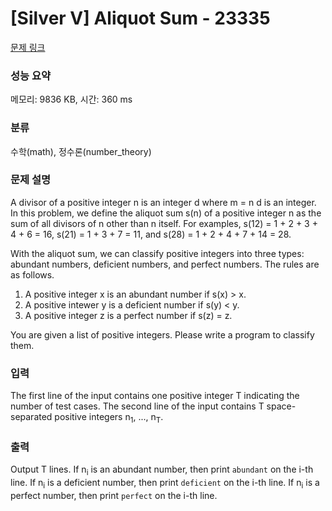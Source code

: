 # [Silver V] Aliquot Sum - 23335 

[문제 링크](https://www.acmicpc.net/problem/23335) 

### 성능 요약

메모리: 9836 KB, 시간: 360 ms

### 분류

수학(math), 정수론(number_theory)

### 문제 설명

<p>A divisor of a positive integer n is an integer d where m = n d is an integer. In this problem, we define the aliquot sum s(n) of a positive integer n as the sum of all divisors of n other than n itself. For examples, s(12) = 1 + 2 + 3 + 4 + 6 = 16, s(21) = 1 + 3 + 7 = 11, and s(28) = 1 + 2 + 4 + 7 + 14 = 28.</p>

<p>With the aliquot sum, we can classify positive integers into three types: abundant numbers, deficient numbers, and perfect numbers. The rules are as follows.</p>

<ol>
	<li>A positive integer x is an abundant number if s(x) > x.</li>
	<li>A positive intewer y is a deficient number if s(y) < y.</li>
	<li>A positive integer z is a perfect number if s(z) = z.</li>
</ol>

<p>You are given a list of positive integers. Please write a program to classify them.</p>

### 입력 

 <p>The first line of the input contains one positive integer T indicating the number of test cases. The second line of the input contains T space-separated positive integers n<sub>1</sub>, ..., n<sub>T</sub>.</p>

### 출력 

 <p>Output T lines. If n<sub>i</sub> is an abundant number, then print <code>abundant</code> on the i-th line. If n<sub>i</sub> is a deficient number, then print <code>deficient</code> on the i-th line. If n<sub>i</sub> is a perfect number, then print <code>perfect</code> on the i-th line.</p>

